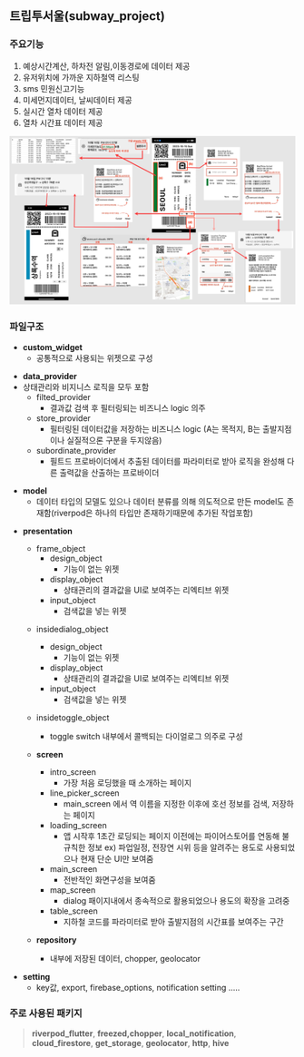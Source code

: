 
 트립투서울(subway_project)
-------------

### 주요기능
 1. 예상시간계산, 하차전 알림,이동경로에 데이터 제공
 2. 유저위치에 가까운 지하철역 리스팅
 3. sms 민원신고기능
 4. 미세먼지데이터, 날씨데이터 제공 
 5. 실시간 열차 데이터 제공 
 6. 열차 시간표 데이터 제공

<p align="center">
 <img src = "images/subway_project_drawio.jpg">
</p>

### 파일구조

* **custom_widget**
  + 공통적으로 사용되는 위젯으로 구성  
  
+ **data_provider**
+ 상태관리와 비지니스 로직을 모두 포함 
  + filted_provider
    + 결과값 검색 후 필터링되는 비즈니스 logic 의주  
  + store_provider
    + 필터링된 데이터값을 저장하는 비즈니스 logic (A는 목적지, B는 출발지점이나 실질적으론 구분을 두지않음)
  + subordinate_provider
    + 필트드 프로바이더에서 추출된 데이터를 파라미터로 받아 로직을 완성해 다른 출력값을 산출하는 프로바이더  
* **model**
  + 데이터 타입의 모델도 있으나 데이터 분류를 의해 의도적으로 만든 model도 존재함(riverpod은 하나의 타입만 존재하기때문에 추가된 작업포함)  


- **presentation** 
  + frame_object
    - design_object 
      - 기능이 없는 위젯 
    - display_object 
      - 상태관리의 결과값을 UI로 보여주는 리엑티브 위젯 
    - input_object   
      - 검색값을 넣는 위젯
      
  - insidedialog_object
    - design_object  
      - 기능이 없는 위젯 
    - display_object 
      - 상태관리의 결과값을 UI로 보여주는 리엑티브 위젯 
    - input_object   
      - 검색값을 넣는 위젯 
  - insidetoggle_object
    - toggle switch 내부에서 콜백되는 다이얼로그 의주로 구성 


  - **screen**
    - intro_screen
      - 가장 처음 로딩했을 때 소개하는 페이지  
    - line_picker_screen
      - main_screen 에서 역 이름을 지정한 이후에 호선 정보를 검색, 저장하는 페이지 
    - loading_screen
      - 앱 시작후 1초간 로딩되는 페이지 이전에는 파이어스토어를 연동해 불규칙한 정보 ex) 파업일정, 전장연 시위 등을 알려주는 용도로 사용되었으나 현재 단순 UI만 보여줌  
    - main_screen
      - 전반적인 화면구성을 보여줌  
    - map_screen
      - dialog 패이지내에서 종속적으로 활용되었으나 용도의 확장을 고려중 
    - table_screen
      - 지하철 코드를 파라미터로 받아 출발지점의 시간표를 보여주는 구간  
    
  
  - **repository**
    - 내부에 저장된 데이터, chopper, geolocator 

* **setting**
  * key값, export, firebase_options, notification setting ..... 




### 주로 사용된 패키지

>**riverpod_flutter**, **freezed,chopper**, **local_notification**,
**cloud_firestore**, **get_storage**, **geolocator**, **http**, **hive**



